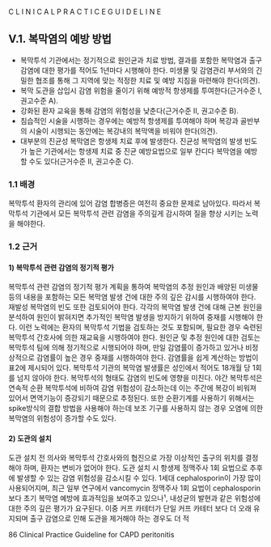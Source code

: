 C L I N I C A L P R A C T I C E G U I D E L I N E

## V.1. 복막염의 예방 방법

- 복막투석 기관에서는 정기적으로 원인균과 치료 방법, 결과를 포함한 복막염과 출구 감염에 대한 평가를 적어도 1년마다 시행해야 한다. 미생물 및 감염관리 부서와의 긴밀한 협조를 통해 그 지역에 맞는 적정한 치료 및 예방 지침을 마련해야 한다(의견).
- 복막 도관을 삽입시 감염 위험을 줄이기 위해 예방적 항생제를 투여한다(근거수준 I, 권고수준 A).
- 강화된 환자 교육을 통해 감염의 위험성을 낮춘다(근거수준 II, 권고수준 B).
- 침습적인 시술을 시행하는 경우에는 예방적 항생제를 투여해야 하며 복강과 골반부의 시술이 시행되는 동안에는 복강내의 복막액을 비워야 한다(의견).
- 대부분의 진균성 복막염은 항생제 치료 후에 발생한다. 진균성 복막염의 발생 빈도가 높은 기관에서는 항생제 치료 중 진균 예방요법으로 일부 칸디다 복막염을 예방할 수도 있다(근거수준 II, 권고수준 C).

### 1.1 배경

복막투석 환자의 관리에 있어 감염 합병증은 여전히 중요한 문제로 남아있다. 따라서 복막투석 기관에서 모든 복막투석 관련 감염을 주의깊게 감시하여 질을 향상 시키는 노력을 해야한다.

### 1.2 근거

#### 1) 복막투석 관련 감염의 정기적 평가

복막투석 관련 감염의 정기적 평가 계획을 통하여 복막염의 추정 원인과 배양된 미생물 등의 내용을 포함하는 모든 복막염 발생 건에 대한 주의 깊은 감시를 시행하여야 한다. 재발성 복막염의 빈도 또한 검토되어야 한다. 각각의 복막염 발생 건에 대해 근본 원인을 분석하여 원인이 밝혀지면 추가적인 복막염 발생을 방지하기 위하여 중재를 시행해야 한다. 이런 노력에는 환자의 복막투석 기법을 검토하는 것도 포함되며, 필요한 경우 숙련된 복막투석 간호사에 의한 재교육을 시행하여야 한다. 원인균 및 추정 원인에 대한 검토는 복막투석 팀에 의해 정기적으로 시행되어야 하며, 만일 감염률이 증가하고 있거나 비정상적으로 감염률이 높은 경우 중재를 시행하여야 한다. 감염률을 쉽게 계산하는 방법이 표2에 제시되어 있다. 복막투석 기관의 복막염 발생률은 성인에서 적어도 18개월 당 1회를 넘지 않아야 한다.
복막투석의 형태도 감염의 빈도에 영향을 미친다. 야간 복막투석은 연속적 순환 복막투석에 비하여 감염 위험성이 감소하는데 이는 주간에 복강이 비워져 있어서 면역기능이 증강되기 때문으로 추정된다. 또한 순환기계를 사용하기 위해서는 spike방식의 결합 방법을 사용해야 하는데 보조 기구를 사용하지 않는 경우 오염에 의한 복막염의 위험성이 증가할 수도 있다.

#### 2) 도관의 설치

도관 설치 전 의사와 복막투석 간호사와의 협진으로 가장 이상적인 출구의 위치를 결정해야 하며, 환자는 변비가 없어야 한다. 도관 설치 시 항생제 정맥주사 1회 요법으로 추후에 발생할 수 있는 감염 위험성을 감소시킬 수 있다. 1세대 cephalosporin이 가장 많이 사용되어지며, 최근 일부 연구에서 vancomycin 정맥주사 1회 요법이 cephalosporin보다 초기 복막염 예방에 효과적임을 보여주고 있으나¹, 내성균의 발현과 같은 위험성에 대한 주의 깊은 평가가 요구된다. 이중 커프 카테터가 단일 커프 카테터 보다 더 오래 유지되며 출구 감염으로 인해 도관을 제거해야 하는 경우도 더 적

<PAGE>86
Clinical Practice Guideline for CAPD peritonitis